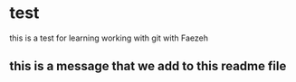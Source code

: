 # test
this is a test for learning working with git with Faezeh
## this is a message that we add to this readme file
